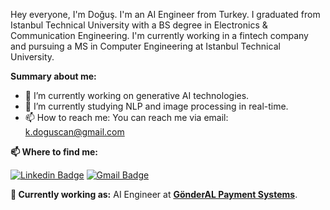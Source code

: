 Hey everyone, I'm Doğuş. I'm an AI Engineer from Turkey. I graduated from Istanbul Technical University with a BS degree in Electronics & Communication Engineering. I'm currently working in a fintech company and pursuing a MS in Computer Engineering at Istanbul Technical University.

**Summary about me:**

- 🔭 I’m currently working on generative AI technologies.
- 🌱 I’m currently studying NLP and image processing in real-time.
- 📫 How to reach me: You can reach me via email: k.doguscan@gmail.com

**📫 Where to find me:** 

[![Linkedin Badge](https://img.shields.io/badge/-doguscankorkmaz-blue?style=flat-square&logo=Linkedin&logoColor=white&link=https://www.linkedin.com/in/doguscankorkmaz)](https://www.linkedin.com/in/doguscankorkmaz/) 
[![Gmail Badge](https://img.shields.io/badge/-k.doguscan@gmail.com-c14438?style=flat-square&logo=Gmail&logoColor=white&link=mailto:k.doguscan@gmail.com)](mailto:k.doguscan@gmail.com)

**💼 Currently working as:** AI Engineer at <a href="[https://delivers.ai](https://gonder-al.com)" target="_blank"><b>GönderAL Payment Systems</b></a>.
